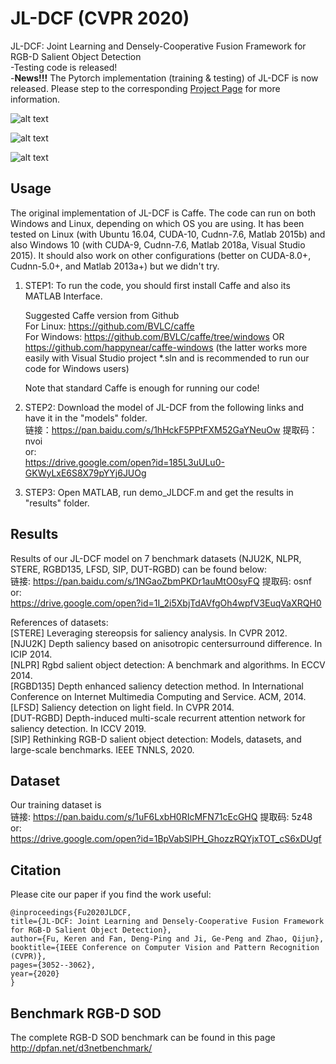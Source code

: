 # JL-DCF (CVPR 2020)
JL-DCF: Joint Learning and Densely-Cooperative Fusion Framework for RGB-D Salient Object Detection   
-Testing code is released!  
-**News!!!** The Pytorch implementation (training & testing) of JL-DCF is now released. Please step to the corresponding [Project Page](https://github.com/jiangyao-scu/JL-DCF-pytorch) for more information.

![alt text](./figures/JL-DCF_framework.png)

![alt text](./figures/JL-DCF_visual_comparisons.png)

![alt text](./figures/JL-DCF_results.png)
## Usage
The original implementation of JL-DCF is Caffe. The code can run on both Windows and Linux, depending on which OS you are using. It has been tested on Linux (with Ubuntu 16.04, CUDA-10, Cudnn-7.6, Matlab 2015b) and also Windows 10 (with CUDA-9, Cudnn-7.6, Matlab 2018a, Visual Studio 2015). It should also work on other configurations (better on CUDA-8.0+, Cudnn-5.0+, and Matlab 2013a+) but we didn't try.

1. STEP1: To run the code, you should first install Caffe and also its MATLAB Interface. 

    Suggested Caffe version from Github  
    For Linux: https://github.com/BVLC/caffe  
    For Windows: https://github.com/BVLC/caffe/tree/windows OR https://github.com/happynear/caffe-windows (the latter works more easily with Visual Studio project *.sln and is recommended to run our code for Windows users)  

    Note that standard Caffe is enough for running our code! 

2. STEP2: Download the model of JL-DCF from the following links and have it in the "models" folder.  
    链接：https://pan.baidu.com/s/1hHckF5PPtFXM52GaYNeuOw 提取码：nvoi  
    or:  
    https://drive.google.com/open?id=185L3uULu0-GKWyLxE6S8X79pYYj6JUOg  


3. STEP3: Open MATLAB, run demo_JLDCF.m and get the results in "results" folder.

## Results  
Results of our JL-DCF model on 7 benchmark datasets (NJU2K, NLPR, STERE, RGBD135, LFSD, SIP, DUT-RGBD) can be found below:  
链接: https://pan.baidu.com/s/1NGaoZbmPKDr1auMtO0syFQ 提取码: osnf  
or:  
https://drive.google.com/open?id=1I_2i5XbjTdAVfgOh4wpfV3EuqVaXRQH0

References of datasets:  
  [STERE] Leveraging stereopsis for saliency analysis. In CVPR 2012.  
  [NJU2K] Depth saliency based on anisotropic centersurround difference. In ICIP 2014.  
  [NLPR] Rgbd salient object detection: A benchmark and algorithms. In ECCV 2014.  
  [RGBD135] Depth enhanced saliency detection method. In International Conference on Internet Multimedia Computing and Service. ACM, 2014.  
  [LFSD] Saliency detection on light field. In CVPR 2014.  
  [DUT-RGBD] Depth-induced multi-scale recurrent attention network for saliency detection. In ICCV 2019.  
  [SIP] Rethinking RGB-D salient object detection: Models, datasets, and large-scale benchmarks. IEEE TNNLS, 2020.  

## Dataset
Our training dataset is  
链接: https://pan.baidu.com/s/1uF6LxbH0RIcMFN71cEcGHQ 提取码: 5z48  
or:  
https://drive.google.com/open?id=1BpVabSlPH_GhozzRQYjxTOT_cS6xDUgf

## Citation
Please cite our paper if you find the work useful: 

	@inproceedings{Fu2020JLDCF,
  	title={JL-DCF: Joint Learning and Densely-Cooperative Fusion Framework for RGB-D Salient Object Detection},
  	author={Fu, Keren and Fan, Deng-Ping and Ji, Ge-Peng and Zhao, Qijun},
  	booktitle={IEEE Conference on Computer Vision and Pattern Recognition (CVPR)},
  	pages={3052--3062},
  	year={2020}
	}
  
## Benchmark RGB-D SOD
The complete RGB-D SOD benchmark can be found in this page  
http://dpfan.net/d3netbenchmark/
